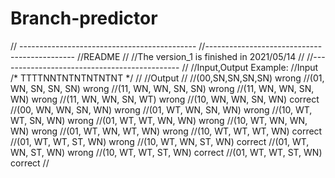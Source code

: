 # Branch-predictor
// -------------------------------------------- 
//---------------------------------------------
//README
//
//The version_1 is finished in 2021/05/14
//
//---------------------------------------------
//
//Input,Output Example:
//Input
/*
TTTTNNTNTNTNTNTNT
*/
//
//Output
//
//(00,SN,SN,SN,SN) wrong
//(01, WN, SN, SN, SN) wrong
//(11, WN, WN, SN, SN) wrong
//(11, WN, WN, SN, WN) wrong
//(11, WN, WN, SN, WT) wrong
//(10, WN, WN, SN, WN) correct
//(00, WN, WN, SN, WN) wrong
//(01, WT, WN, SN, WN) wrong
//(10, WT, WT, SN, WN) wrong
//(01, WT, WT, WN, WN) wrong
//(10, WT, WN, WN, WN) wrong
//(01, WT, WN, WT, WN) wrong
//(10, WT, WT, WT, WN) correct
//(01, WT, WT, ST, WN) wrong
//(10, WT, WN, ST, WN) correct
//(01, WT, WN, ST, WN) wrong
//(10, WT, WT, ST, WN) correct
//(01, WT, WT, ST, WN) correct
//
